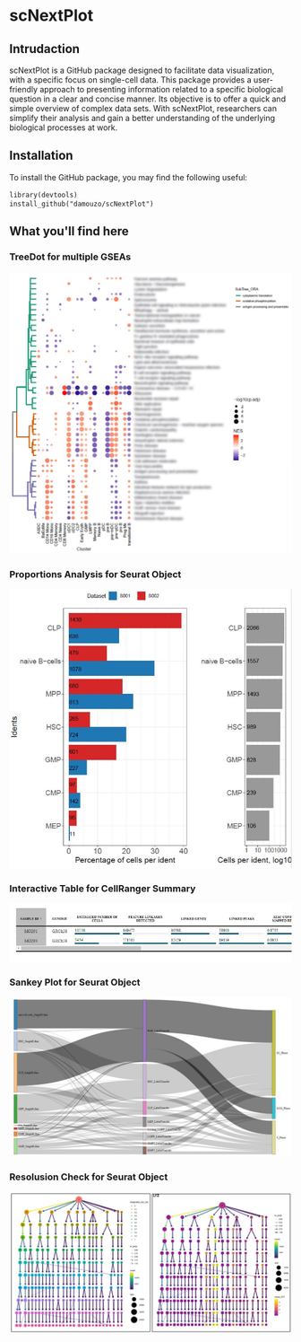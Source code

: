 # scNextPlot

## Intrudaction

scNextPlot is a GitHub package designed to facilitate data visualization, with a specific focus on single-cell data. This package provides a user-friendly approach to presenting information related to a specific biological question in a clear and concise manner. Its objective is to offer a quick and simple overview of complex data sets. With scNextPlot, researchers can simplify their analysis and gain a better understanding of the underlying biological processes at work.

## Installation

To install the GitHub package, you may find the following useful:

    library(devtools)
    install_github("damouzo/scNextPlot")

## What you'll find here

### TreeDot for multiple GSEAs

![My Image](plots/TreeDot.JPG)

### Proportions Analysis for Seurat Object

![My Image](plots/Proportions.JPG)

### Interactive Table for CellRanger Summary

![My Image](plots/SummaryCellRanger.JPG)

### Sankey Plot for Seurat Object

![My Image](plots/Sankey.JPG)

### Resolusion Check for Seurat Object

![My Image](plots/allres.JPG)
